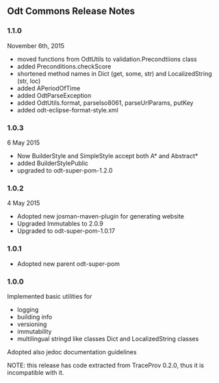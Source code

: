 
## Odt Commons Release Notes


### 1.1.0

November 6th, 2015

* moved functions from OdtUtils to validation.Precondtiions class
* added Preconditions.checkScore
* shortened method names in Dict (get, some, str) and LocalizedString (str, loc)
* added APeriodOfTime
* added OdtParseException
* added OdtUtils.format, parseIso8061, parseUrlParams, putKey
* added odt-eclipse-format-style.xml


### 1.0.3

6 May 2015

* Now BuilderStyle and SimpleStyle accept both A* and Abstract*
* added BuilderStylePublic
* upgraded to odt-super-pom-1.2.0

### 1.0.2

4 May 2015

* Adopted new josman-maven-plugin for generating website
* Upgraded Immutables to 2.0.9
* Upgraded to odt-super-pom-1.0.17

### 1.0.1

* Adopted new parent odt-super-pom

### 1.0.0

Implemented basic utilities for

* logging
* building info
* versioning
* immutability
* multilingual stringd like classes Dict and LocalizedString classes

Adopted also jedoc documentation guidelines

NOTE: this release has code extracted from TraceProv 0.2.0, thus it is incompatible with it.


